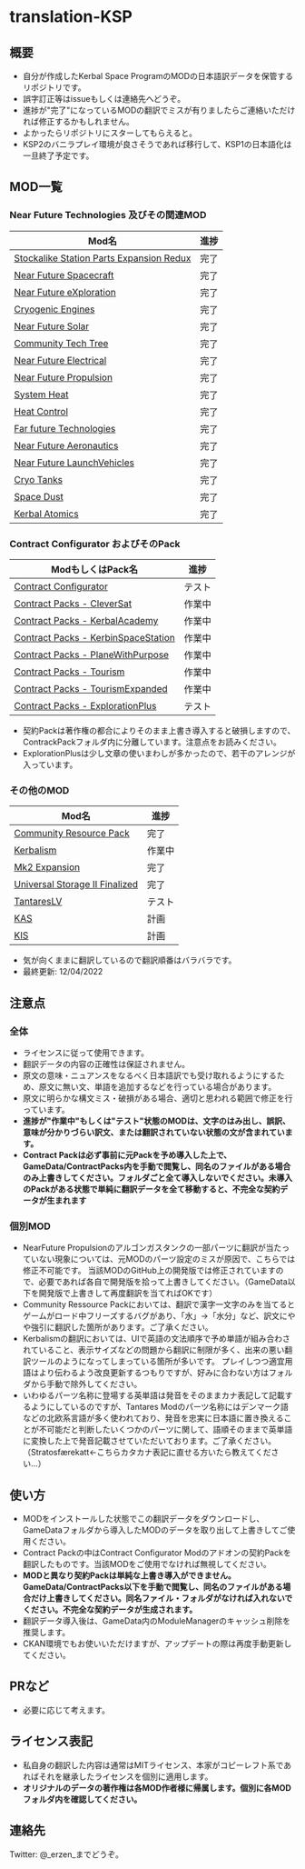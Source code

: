 # translation-KSP

## 概要

- 自分が作成したKerbal Space ProgramのMODの日本語訳データを保管するリポジトリです。
- 誤字訂正等はissueもしくは連絡先へどうぞ。
- 進捗が"完了"になっているMODの翻訳でミスが有りましたらご連絡いただければ修正するかもしれません。
- よかったらリポジトリにスターしてもらえると。
- KSP2のバニラプレイ環境が良さそうであれば移行して、KSP1の日本語化は一旦終了予定です。

## MOD一覧

### Near Future Technologies 及びその関連MOD

| Mod名                                                                                                                                                     | 進捗 |
| --------------------------------------------------------------------------------------------------------------------------------------------------------- | ---- |
| [Stockalike Station Parts Expansion Redux](https://forum.kerbalspaceprogram.com/index.php?/topic/170211-112-stockalike-station-parts-redux-june-12-2022/) | 完了 |
| [Near Future Spacecraft](https://forum.kerbalspaceprogram.com/index.php?/topic/155465-most-112x-near-future-technologies-august-26/)                      | 完了 |
| [Near Future eXploration](https://forum.kerbalspaceprogram.com/index.php?/topic/155465-most-112x-near-future-technologies-august-26/)                     | 完了 |
| [Cryogenic Engines](https://forum.kerbalspaceprogram.com/index.php?/topic/106089-112x-cryogenic-engines-liquid-hydrogen-and-methane-rockets-jan-22-2022/) | 完了 |
| [Near Future Solar](https://forum.kerbalspaceprogram.com/index.php?/topic/155465-most-112x-near-future-technologies-august-26/)                           | 完了 |
| [Community Tech Tree](https://forum.kerbalspaceprogram.com/index.php?/topic/90530-112x-community-tech-tree-july-3/)                                       | 完了 |
| [Near Future Electrical](https://forum.kerbalspaceprogram.com/index.php?/topic/155465-most-112x-near-future-technologies-august-26/)                      | 完了 |
| [Near Future Propulsion](https://forum.kerbalspaceprogram.com/index.php?/topic/155465-most-112x-near-future-technologies-august-26/)                      | 完了 |
| [System Heat](https://forum.kerbalspaceprogram.com/index.php?/topic/193909-112x-systemheat-a-replacement-for-the-coreheat-system-october-9/)              | 完了 |
| [Heat Control](https://forum.kerbalspaceprogram.com/index.php?/topic/112027-112x-heat-control-more-radiators-august-22-2021/)                             | 完了 |
| [Far future Technologies](https://forum.kerbalspaceprogram.com/index.php?/topic/199070-112x-far-future-technologies-august-23-new-engine/)                | 完了 |
| [Near Future Aeronautics](https://forum.kerbalspaceprogram.com/index.php?/topic/155465-most-112x-near-future-technologies-august-26/)                     | 完了 |
| [Near Future LaunchVehicles](https://forum.kerbalspaceprogram.com/index.php?/topic/155465-most-112x-near-future-technologies-august-26/)                  | 完了 |
| [Cryo Tanks](https://forum.kerbalspaceprogram.com/index.php?/topic/106089-112x-cryogenic-engines-liquid-hydrogen-and-methane-rockets-jan-22-2022/)        | 完了 |
| [Space Dust](https://forum.kerbalspaceprogram.com/index.php?/topic/197723-112x-space-dust-atmospheric-and-exospheric-harvesting-24062022/)                | 完了 |
| [Kerbal Atomics](https://forum.kerbalspaceprogram.com/index.php?/topic/130503-112x-kerbal-atomics-fancy-nuclear-engines-january-22%C2%A02022/)            | 完了 |

### Contract Configurator およびそのPack

| ModもしくはPack名                                                                                                                               | 進捗   |
| ----------------------------------------------------------------------------------------------------------------------------------------------- | ------ |
| [Contract Configurator](https://forum.kerbalspaceprogram.com/index.php?/topic/91625-1101-contract-configurator-v1305-2020-10-05/)               | テスト |
| [Contract Packs - CleverSat](https://forum.kerbalspaceprogram.com/index.php?/topic/91625-1101-contract-configurator-v1305-2020-10-05/)          | 作業中 |
| [Contract Packs - KerbalAcademy](https://forum.kerbalspaceprogram.com/index.php?/topic/91625-1101-contract-configurator-v1305-2020-10-05/)      | 作業中 |
| [Contract Packs - KerbinSpaceStation](https://forum.kerbalspaceprogram.com/index.php?/topic/91625-1101-contract-configurator-v1305-2020-10-05/) | 作業中 |
| [Contract Packs - PlaneWithPurpose](https://forum.kerbalspaceprogram.com/index.php?/topic/91625-1101-contract-configurator-v1305-2020-10-05/)   | 作業中 |
| [Contract Packs - Tourism](https://forum.kerbalspaceprogram.com/index.php?/topic/91625-1101-contract-configurator-v1305-2020-10-05/)            | 作業中 |
| [Contract Packs - TourismExpanded](https://forum.kerbalspaceprogram.com/index.php?/topic/91625-1101-contract-configurator-v1305-2020-10-05/)    | 作業中 |
| [Contract Packs - ExplorationPlus](https://forum.kerbalspaceprogram.com/index.php?/topic/91625-1101-contract-configurator-v1305-2020-10-05/)    | テスト |

- 契約Packは著作権の都合によりそのまま上書き導入すると破損しますので、ContrackPackフォルダ内に分離しています。注意点をお読みください。
- ExplorationPlusは少し文章の使いまわしが多かったので、若干のアレンジが入っています。

### その他のMOD

| Mod名                                                                                                                              | 進捗   |
| ---------------------------------------------------------------------------------------------------------------------------------- | ------ |
| [Community Resource Pack](https://forum.kerbalspaceprogram.com/index.php?/topic/83007-1x-community-resource-pack/)                 | 完了   |
| [Kerbalism](https://github.com/Kerbalism/Kerbalism)                                                                                | 作業中 |
| [Mk2 Expansion](https://forum.kerbalspaceprogram.com/index.php?/topic/109145-112x-mk2-expansion-v191-update-10521/)                | 完了 |
| [Universal Storage II Finalized](https://spacedock.info/mod/2960/Universal%20Storage%20II%20Finalized)                             | 完了 |
| [TantaresLV](https://forum.kerbalspaceprogram.com/index.php?/topic/73686-112x-tantares-stockalike-soyuz-and-mir-150872022tsyklon/) | テスト |
| [KAS](https://forum.kerbalspaceprogram.com/index.php?/topic/142594-minimum-ksp-version-111-kerbal-attachment-system-kas-v112/)     | 計画   |
| [KIS](https://forum.kerbalspaceprogram.com/index.php?/topic/149848-minimum-ksp-version-112-kerbal-inventory-system-kis-v129/)      | 計画   |

- 気が向くままに翻訳しているので翻訳順番はバラバラです。
- 最終更新: 12/04/2022

## 注意点

### 全体

- ライセンスに従って使用できます。
- 翻訳データの内容の正確性は保証されません。
- 原文の意味・ニュアンスをなるべく日本語訳でも受け取れるようにするため、原文に無い文、単語を追加するなどを行っている場合があります。
- 原文に明らかな構文ミス・破損がある場合、適切と思われる範囲で修正を行っています。
- **進捗が"作業中"もしくは"テスト"状態のMODは、文字のはみ出し、誤訳、意味が分かりづらい訳文、または翻訳されていない状態の文が含まれています。**
- **Contract Packは必ず事前に元Packを予め導入した上で、GameData/ContractPacks内を手動で閲覧し、同名のファイルがある場合のみ上書きしてください。フォルダごと全て導入しないでください。未導入のPackがある状態で単純に翻訳データを全て移動すると、不完全な契約データが生まれます**

### 個別MOD

- NearFuture Propulsionのアルゴンガスタンクの一部パーツに翻訳が当たっていない現象については、元MODのパーツ設定のミスが原因で、こちらでは修正不可能です。
当該MODのGitHub上の開発版では修正されていますので、必要であれば各自で開発版を拾って上書きしてください。（GameData以下を開発版で上書きして再度翻訳を当てればOKです）
- Community Ressource Packにおいては、翻訳で漢字一文字のみを当てるとゲームがロード中フリーズするバグがあり、「水」→「水分」など、訳文にやや強引に翻訳した箇所があります。ご了承ください。
- Kerbalismの翻訳においては、UIで英語の文法順序で予め単語が組み合わされていること、表示サイズなどの問題から翻訳に制限が多く、出来の悪い翻訳ツールのようになってしまっている箇所が多いです。
プレイしつつ適宜用語はより伝わるよう改良更新するつもりですが、好みに合わない方はフォルダから手動で除外してください。
- いわゆるパーツ名称に登場する英単語は発音をそのままカナ表記して記載するようにしているのですが、Tantares Modのパーツ名称にはデンマーク語などの北欧系言語が多く使われており、発音を忠実に日本語に置き換えることが不可能だと判断したいくつかのパーツに関して、語順そのままで英単語に変換した上で発音記載させていただいております。ご了承ください。（Stratosfærekatt←こちらカタカナ表記に直せる方いたら教えてください...）

## 使い方

- MODをインストールした状態でこの翻訳データをダウンロードし、GameDataフォルダから導入したMODのデータを取り出して上書きしてご使用ください。
- Contract Packの中はContract Configurator Modのアドオンの契約Packを翻訳したものです。当該MODをご使用でなければ無視してください。
- **MODと異なり契約Packは単純な上書き導入ができません。GameData/ContractPacks以下を手動で閲覧し、同名のファイルがある場合だけ上書きしてください。同名ファイル・フォルダがなければ入れないでください。不完全な契約データが生成されます。**
- 翻訳データ導入後は、GameData内のModuleManagerのキャッシュ削除を推奨します。
- CKAN環境でもお使いいただけますが、アップデートの際は再度手動更新してください。

## PRなど

- 必要に応じて考えます。

## ライセンス表記

- 私自身の翻訳した内容は通常はMITライセンス、本家がコピーレフト系であればそれを継承したライセンスを個別に適用します。
- **オリジナルのデータの著作権は各MOD作者様に帰属します。個別に各MODフォルダ内を確認してください。**

## 連絡先

Twitter: @_erzen_までどうぞ。
